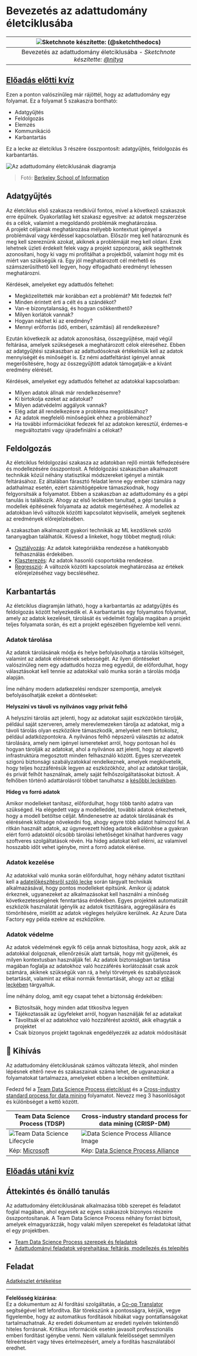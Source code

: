 <!--
CO_OP_TRANSLATOR_METADATA:
{
  "original_hash": "07478c2092203a69087b9c76b1f4dd56",
  "translation_date": "2025-09-05T17:30:38+00:00",
  "source_file": "4-Data-Science-Lifecycle/14-Introduction/README.md",
  "language_code": "hu"
}
-->
# Bevezetés az adattudomány életciklusába

|![ Sketchnote készítette: [(@sketchthedocs)](https://sketchthedocs.dev) ](../../sketchnotes/14-DataScience-Lifecycle.png)|
|:---:|
| Bevezetés az adattudomány életciklusába - _Sketchnote készítette: [@nitya](https://twitter.com/nitya)_ |

## [Előadás előtti kvíz](https://ff-quizzes.netlify.app/en/ds/quiz/26)

Ezen a ponton valószínűleg már rájöttél, hogy az adattudomány egy folyamat. Ez a folyamat 5 szakaszra bontható:

- Adatgyűjtés
- Feldolgozás
- Elemzés
- Kommunikáció
- Karbantartás

Ez a lecke az életciklus 3 részére összpontosít: adatgyűjtés, feldolgozás és karbantartás.

![Az adattudomány életciklusának diagramja](../../../../4-Data-Science-Lifecycle/14-Introduction/images/data-science-lifecycle.jpg)  
> Fotó: [Berkeley School of Information](https://ischoolonline.berkeley.edu/data-science/what-is-data-science/)

## Adatgyűjtés

Az életciklus első szakasza rendkívül fontos, mivel a következő szakaszok erre épülnek. Gyakorlatilag két szakasz egyesítve: az adatok megszerzése és a célok, valamint a megoldandó problémák meghatározása.  
A projekt céljainak meghatározása mélyebb kontextust igényel a problémával vagy kérdéssel kapcsolatban. Először meg kell határoznunk és meg kell szereznünk azokat, akiknek a problémáját meg kell oldani. Ezek lehetnek üzleti érdekelt felek vagy a projekt szponzorai, akik segíthetnek azonosítani, hogy ki vagy mi profitálhat a projektből, valamint hogy mit és miért van szükségük rá. Egy jól meghatározott cél mérhető és számszerűsíthető kell legyen, hogy elfogadható eredményt lehessen meghatározni.

Kérdések, amelyeket egy adattudós feltehet:
- Megközelítették már korábban ezt a problémát? Mit fedeztek fel?
- Minden érintett érti a célt és a szándékot?
- Van-e bizonytalanság, és hogyan csökkenthető?
- Milyen korlátok vannak?
- Hogyan nézhet ki az eredmény?
- Mennyi erőforrás (idő, emberi, számítási) áll rendelkezésre?

Ezután következik az adatok azonosítása, összegyűjtése, majd végül feltárása, amelyek szükségesek a meghatározott célok eléréséhez. Ebben az adatgyűjtési szakaszban az adattudósoknak értékelniük kell az adatok mennyiségét és minőségét is. Ez némi adatfeltárást igényel annak megerősítésére, hogy az összegyűjtött adatok támogatják-e a kívánt eredmény elérését.

Kérdések, amelyeket egy adattudós feltehet az adatokkal kapcsolatban:
- Milyen adatok állnak már rendelkezésemre?
- Ki birtokolja ezeket az adatokat?
- Milyen adatvédelmi aggályok vannak?
- Elég adat áll rendelkezésre a probléma megoldásához?
- Az adatok megfelelő minőségűek ehhez a problémához?
- Ha további információkat fedezek fel az adatokon keresztül, érdemes-e megváltoztatni vagy újradefiniálni a célokat?

## Feldolgozás

Az életciklus feldolgozási szakasza az adatokban rejlő minták felfedezésére és modellezésére összpontosít. A feldolgozási szakaszban alkalmazott technikák közül néhány statisztikai módszereket igényel a minták feltárásához. Ez általában fárasztó feladat lenne egy ember számára nagy adathalmaz esetén, ezért számítógépekre támaszkodnak, hogy felgyorsítsák a folyamatot. Ebben a szakaszban az adattudomány és a gépi tanulás is találkozik. Ahogy az első leckében tanultad, a gépi tanulás a modellek építésének folyamata az adatok megértéséhez. A modellek az adatokban lévő változók közötti kapcsolatot képviselik, amelyek segítenek az eredmények előrejelzésében.

A szakaszban alkalmazott gyakori technikák az ML kezdőknek szóló tananyagban találhatók. Kövesd a linkeket, hogy többet megtudj róluk:

- [Osztályozás](https://github.com/microsoft/ML-For-Beginners/tree/main/4-Classification): Az adatok kategóriákba rendezése a hatékonyabb felhasználás érdekében.
- [Klaszterezés](https://github.com/microsoft/ML-For-Beginners/tree/main/5-Clustering): Az adatok hasonló csoportokba rendezése.
- [Regresszió](https://github.com/microsoft/ML-For-Beginners/tree/main/2-Regression): A változók közötti kapcsolatok meghatározása az értékek előrejelzéséhez vagy becsléséhez.

## Karbantartás

Az életciklus diagramján látható, hogy a karbantartás az adatgyűjtés és feldolgozás között helyezkedik el. A karbantartás egy folyamatos folyamat, amely az adatok kezelését, tárolását és védelmét foglalja magában a projekt teljes folyamata során, és ezt a projekt egészében figyelembe kell venni.

### Adatok tárolása

Az adatok tárolásának módja és helye befolyásolhatja a tárolás költségeit, valamint az adatok elérésének sebességét. Az ilyen döntéseket valószínűleg nem egy adattudós hozza meg egyedül, de előfordulhat, hogy választásokat kell tennie az adatokkal való munka során a tárolás módja alapján.

Íme néhány modern adatkezelési rendszer szempontja, amelyek befolyásolhatják ezeket a döntéseket:

**Helyszíni vs távoli vs nyilvános vagy privát felhő**

A helyszíni tárolás azt jelenti, hogy az adatokat saját eszközökön tárolják, például saját szerveren, amely merevlemezeken tárolja az adatokat, míg a távoli tárolás olyan eszközökre támaszkodik, amelyeket nem birtokolsz, például adatközpontokra. A nyilvános felhő népszerű választás az adatok tárolására, amely nem igényel ismereteket arról, hogy pontosan hol és hogyan tárolják az adatokat, ahol a nyilvános azt jelenti, hogy az alapvető infrastruktúra megosztott minden felhasználó között. Egyes szervezetek szigorú biztonsági szabályzatokkal rendelkeznek, amelyek megkövetelik, hogy teljes hozzáférésük legyen az eszközökhöz, ahol az adatokat tárolják, és privát felhőt használnak, amely saját felhőszolgáltatásokat biztosít. A felhőben történő adattárolásról többet tanulhatsz a [későbbi leckékben](https://github.com/microsoft/Data-Science-For-Beginners/tree/main/5-Data-Science-In-Cloud).

**Hideg vs forró adatok**

Amikor modelleket tanítasz, előfordulhat, hogy több tanító adatra van szükséged. Ha elégedett vagy a modelleddel, további adatok érkezhetnek, hogy a modell betöltse célját. Mindenesetre az adatok tárolásának és elérésének költsége növekedni fog, ahogy egyre több adatot halmozol fel. A ritkán használt adatok, az úgynevezett hideg adatok elkülönítése a gyakran elért forró adatoktól olcsóbb tárolási lehetőséget kínálhat hardveres vagy szoftveres szolgáltatások révén. Ha hideg adatokat kell elérni, az valamivel hosszabb időt vehet igénybe, mint a forró adatok elérése.

### Adatok kezelése

Az adatokkal való munka során előfordulhat, hogy néhány adatot tisztítani kell a [adatelőkészítésről szóló lecke](https://github.com/microsoft/Data-Science-For-Beginners/tree/main/2-Working-With-Data/08-data-preparation) során tárgyalt technikák alkalmazásával, hogy pontos modelleket építsünk. Amikor új adatok érkeznek, ugyanezeket az alkalmazásokat kell használni a minőség következetességének fenntartása érdekében. Egyes projektek automatizált eszközök használatát igénylik az adatok tisztítására, aggregálására és tömörítésére, mielőtt az adatok végleges helyükre kerülnek. Az Azure Data Factory egy példa ezekre az eszközökre.

### Adatok védelme

Az adatok védelmének egyik fő célja annak biztosítása, hogy azok, akik az adatokkal dolgoznak, ellenőrzésük alatt tartsák, hogy mit gyűjtenek, és milyen kontextusban használják fel. Az adatok biztonságban tartása magában foglalja az adatokhoz való hozzáférés korlátozását csak azok számára, akiknek szükségük van rá, a helyi törvények és szabályozások betartását, valamint az etikai normák fenntartását, ahogy azt az [etikai leckében](https://github.com/microsoft/Data-Science-For-Beginners/tree/main/1-Introduction/02-ethics) tárgyaltuk.

Íme néhány dolog, amit egy csapat tehet a biztonság érdekében:
- Biztosítsák, hogy minden adat titkosítva legyen
- Tájékoztassák az ügyfeleket arról, hogyan használják fel az adataikat
- Távolítsák el az adatokhoz való hozzáférést azoktól, akik elhagyták a projektet
- Csak bizonyos projekt tagoknak engedélyezzék az adatok módosítását

## 🚀 Kihívás

Az adattudomány életciklusának számos változata létezik, ahol minden lépésnek eltérő neve és szakaszainak száma lehet, de ugyanazokat a folyamatokat tartalmazza, amelyeket ebben a leckében említettünk.

Fedezd fel a [Team Data Science Process életciklust](https://docs.microsoft.com/en-us/azure/architecture/data-science-process/lifecycle) és a [Cross-industry standard process for data mining](https://www.datascience-pm.com/crisp-dm-2/) folyamatot. Nevezz meg 3 hasonlóságot és különbséget a kettő között.

|Team Data Science Process (TDSP)|Cross-industry standard process for data mining (CRISP-DM)|
|--|--|
|![Team Data Science Lifecycle](../../../../4-Data-Science-Lifecycle/14-Introduction/images/tdsp-lifecycle2.png) | ![Data Science Process Alliance Image](../../../../4-Data-Science-Lifecycle/14-Introduction/images/CRISP-DM.png) |
| Kép: [Microsoft](https://docs.microsoft.comazure/architecture/data-science-process/lifecycle) | Kép: [Data Science Process Alliance](https://www.datascience-pm.com/crisp-dm-2/) |

## [Előadás utáni kvíz](https://ff-quizzes.netlify.app/en/ds/quiz/27)

## Áttekintés és önálló tanulás

Az adattudomány életciklusának alkalmazása több szerepet és feladatot foglal magában, ahol egyesek az egyes szakaszok bizonyos részeire összpontosítanak. A Team Data Science Process néhány forrást biztosít, amelyek elmagyarázzák, hogy valaki milyen szerepeket és feladatokat láthat el egy projektben.

* [Team Data Science Process szerepek és feladatok](https://docs.microsoft.com/en-us/azure/architecture/data-science-process/roles-tasks)  
* [Adattudományi feladatok végrehajtása: feltárás, modellezés és telepítés](https://docs.microsoft.com/en-us/azure/architecture/data-science-process/execute-data-science-tasks)

## Feladat

[Adatkészlet értékelése](assignment.md)

---

**Felelősség kizárása**:  
Ez a dokumentum az AI fordítási szolgáltatás, a [Co-op Translator](https://github.com/Azure/co-op-translator) segítségével lett lefordítva. Bár törekszünk a pontosságra, kérjük, vegye figyelembe, hogy az automatikus fordítások hibákat vagy pontatlanságokat tartalmazhatnak. Az eredeti dokumentum az eredeti nyelvén tekintendő hiteles forrásnak. Kritikus információk esetén javasolt professzionális emberi fordítást igénybe venni. Nem vállalunk felelősséget semmilyen félreértésért vagy téves értelmezésért, amely a fordítás használatából eredhet.